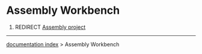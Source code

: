 # Assembly Workbench
1.  REDIRECT [Assembly project](Assembly_project.md)

---
[documentation index](../README.md) > Assembly Workbench
